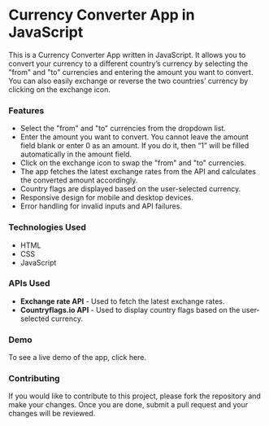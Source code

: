 <h1>Currency Converter App in JavaScript</h1>
This is a Currency Converter App written in JavaScript. It allows you to convert your currency to a different country’s currency by selecting the "from" and "to" currencies and entering the amount you want to convert. You can also easily exchange or reverse the two countries’ currency by clicking on the exchange icon.

<h3>Features</h3>
<ul>
<li>Select the "from" and "to" currencies from the dropdown list.</li>
<li>Enter the amount you want to convert. You cannot leave the amount field blank or enter 0 as an amount. If you do it, then “1” will be filled automatically in the amount field.</li>
<li>Click on the exchange icon to swap the "from" and "to" currencies.</li>
<li>The app fetches the latest exchange rates from the API and calculates the converted amount accordingly.</li>
<li>Country flags are displayed based on the user-selected currency.</li>
<li>Responsive design for mobile and desktop devices.</li>
<li>Error handling for invalid inputs and API failures.</li>
</ul>

<h3>Technologies Used</h3>
<ul>
<li>HTML</li>
<li>CSS</li>
<li>JavaScript</li>
</ul>

<h3>APIs Used</h3>
<ul>
<li> <strong>Exchange rate API</strong> - Used to fetch the latest exchange rates.</li>
<li> <strong>Countryflags.io API</strong> - Used to display country flags based on the user-selected currency.</li>
</ul>

<h3>Demo</h3>
To see a live demo of the app, click here.

<h3>Contributing</h3>
If you would like to contribute to this project, please fork the repository and make your changes. Once you are done, submit a pull request and your changes will be reviewed.
